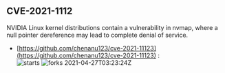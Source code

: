 ## CVE-2021-1112
 NVIDIA Linux kernel distributions contain a vulnerability in nvmap, where a null pointer dereference may lead to complete denial of service.

- [https://github.com/chenanu123/cve-2021-11123](https://github.com/chenanu123/cve-2021-11123) :  
![starts](https://img.shields.io/github/stars/chenanu123/cve-2021-11123.svg) 
![forks](https://img.shields.io/github/forks/chenanu123/cve-2021-11123.svg) 
2021-04-27T03:23:24Z

